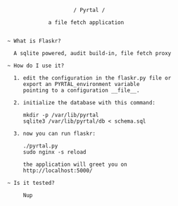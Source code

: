                          / Pyrtal /

                 a file fetch application


    ~ What is Flaskr?

      A sqlite powered, audit build-in, file fetch proxy

    ~ How do I use it?

      1. edit the configuration in the flaskr.py file or
         export an PYRTAL_environment variable
         pointing to a configuration __file__.

      2. initialize the database with this command:

         mkdir -p /var/lib/pyrtal
         sqlite3 /var/lib/pyrtal/db < schema.sql

      3. now you can run flaskr:

         ./pyrtal.py
         sudo nginx -s reload

         the application will greet you on
         http://localhost:5000/

    ~ Is it tested?

         Nup
